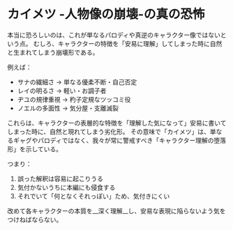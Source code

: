 # カイメツ -人物像の崩壊-の真の恐怖
本当に恐ろしいのは、これが単なるパロディや真逆のキャラクター像ではないという点。
むしろ、キャラクターの特徴を「安易に理解」してしまった時に自然と生まれてしまう崩壊形である。

例えば：
- サナの繊細さ → 単なる優柔不断・自己否定
- レイの明るさ → 軽い・お調子者
- ヂユの規律重視 → 杓子定規なツッコミ役
- ノエルの多面性 → 気分屋・支離滅裂

これらは、キャラクターの表層的な特徴を「理解した気になって」安易に書いてしまった時に、自然と現れてしまう劣化形。
その意味で「カイメツ」は、単なるギャグやパロディではなく、我々が常に警戒すべき「キャラクター理解の堕落形」を示している。

つまり：
1. 誤った解釈は容易に起こりうる
2. 気付かないうちに本編にも侵食する
3. それでいて「何となくそれっぽい」ため、気付きにくい

改めて各キャラクターの本質を__深く理解__し、安易な表現に陥らないよう気をつけねばならない。